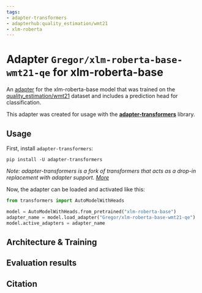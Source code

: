 ```yaml
---
tags:
- adapter-transformers
- adapterhub:quality_estimation/wmt21
- xlm-roberta
---
```


# Adapter `Gregor/xlm-roberta-base-wmt21-qe` for xlm-roberta-base

An [adapter](https://adapterhub.ml) for the xlm-roberta-base model that was trained on the [quality_estimation/wmt21](https://adapterhub.ml/explore/quality_estimation/wmt21/) dataset and includes a prediction head for classification.

This adapter was created for usage with the **[adapter-transformers](https://github.com/Adapter-Hub/adapter-transformers)** library.

## Usage

First, install `adapter-transformers`:

```
pip install -U adapter-transformers
```
_Note: adapter-transformers is a fork of transformers that acts as a drop-in replacement with adapter support. [More](https://docs.adapterhub.ml/installation.html)_

Now, the adapter can be loaded and activated like this:

```python
from transformers import AutoModelWithHeads

model = AutoModelWithHeads.from_pretrained("xlm-roberta-base")
adapter_name = model.load_adapter("Gregor/xlm-roberta-base-wmt21-qe")
model.active_adapters = adapter_name
```

## Architecture & Training

<!-- Add some description here -->

## Evaluation results

<!-- Add some description here -->

## Citation

<!-- Add some description here -->